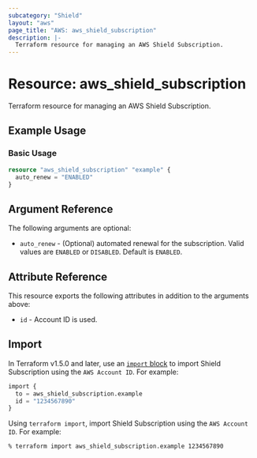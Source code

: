 ```yaml
---
subcategory: "Shield"
layout: "aws"
page_title: "AWS: aws_shield_subscription"
description: |-
  Terraform resource for managing an AWS Shield Subscription.
---
```


# Resource: aws_shield_subscription

Terraform resource for managing an AWS Shield Subscription.

## Example Usage

### Basic Usage

```terraform
resource "aws_shield_subscription" "example" {
  auto_renew = "ENABLED"
}
```

## Argument Reference

The following arguments are optional:

* `auto_renew` - (Optional) automated renewal for the subscription. Valid values are `ENABLED` or `DISABLED`. Default is `ENABLED`.

## Attribute Reference

This resource exports the following attributes in addition to the arguments above:

* `id` - Account ID is used.

## Import

In Terraform v1.5.0 and later, use an [`import` block](https://developer.hashicorp.com/terraform/language/import) to import Shield Subscription using the `AWS Account ID`. For example:

```terraform
import {
  to = aws_shield_subscription.example
  id = "1234567890"
}
```

Using `terraform import`, import Shield Subscription using the `AWS Account ID`. For example:

```console
% terraform import aws_shield_subscription.example 1234567890
```
